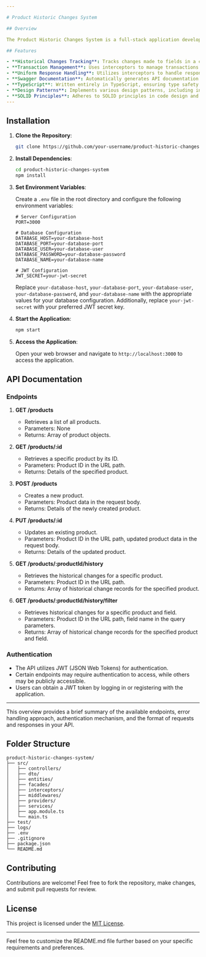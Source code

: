 ```yaml
---

# Product Historic Changes System

## Overview

The Product Historic Changes System is a full-stack application developed using NestJS for the backend and connecting to a database of your choice. The main functionality of this system is to track changes made to fields in a collection and display them visually in the frontend. It implements a historical changes system that ensures all operations related to product changes are executed within a transaction, and it uniformly handles responses and errors across the application.

## Features

- **Historical Changes Tracking**: Tracks changes made to fields in a collection and stores them efficiently and securely in the database.
- **Transaction Management**: Uses interceptors to manage transactions for product change operations, ensuring all operations are executed within a transaction.
- **Uniform Response Handling**: Utilizes interceptors to handle responses and errors uniformly, providing consistent feedback to the user.
- **Swagger Documentation**: Automatically generates API documentation using Swagger for easy reference and testing of endpoints.
- **TypeScript**: Written entirely in TypeScript, ensuring type safety and improved development experience.
- **Design Patterns**: Implements various design patterns, including interceptors, facades, and dependency injection, showcasing understanding of software architecture principles.
- **SOLID Principles**: Adheres to SOLID principles in code design and implementation for improved maintainability and scalability.
---
```


## Installation

1. **Clone the Repository**:

   ```bash
   git clone https://github.com/your-username/product-historic-changes-system.git
   ```

2. **Install Dependencies**:

   ```bash
   cd product-historic-changes-system
   npm install
   ```

3. **Set Environment Variables**:

   Create a `.env` file in the root directory and configure the following environment variables:

   ```plaintext
   # Server Configuration
   PORT=3000

   # Database Configuration
   DATABASE_HOST=your-database-host
   DATABASE_PORT=your-database-port
   DATABASE_USER=your-database-user
   DATABASE_PASSWORD=your-database-password
   DATABASE_NAME=your-database-name

   # JWT Configuration
   JWT_SECRET=your-jwt-secret
   ```

   Replace `your-database-host`, `your-database-port`, `your-database-user`, `your-database-password`, and `your-database-name` with the appropriate values for your database configuration. Additionally, replace `your-jwt-secret` with your preferred JWT secret key.

4. **Start the Application**:

   ```bash
   npm start
   ```

5. **Access the Application**:

   Open your web browser and navigate to `http://localhost:3000` to access the application.


## API Documentation

### Endpoints

1. **GET /products**
   - Retrieves a list of all products.
   - Parameters: None
   - Returns: Array of product objects.

2. **GET /products/:id**
   - Retrieves a specific product by its ID.
   - Parameters: Product ID in the URL path.
   - Returns: Details of the specified product.

3. **POST /products**
   - Creates a new product.
   - Parameters: Product data in the request body.
   - Returns: Details of the newly created product.

4. **PUT /products/:id**
   - Updates an existing product.
   - Parameters: Product ID in the URL path, updated product data in the request body.
   - Returns: Details of the updated product.

5. **GET /products/:productId/history**
   - Retrieves the historical changes for a specific product.
   - Parameters: Product ID in the URL path.
   - Returns: Array of historical change records for the specified product.

6. **GET /products/:productId/history/filter**
   - Retrieves historical changes for a specific product and field.
   - Parameters: Product ID in the URL path, field name in the query parameters.
   - Returns: Array of historical change records for the specified product and field.

### Authentication

- The API utilizes JWT (JSON Web Tokens) for authentication.
- Certain endpoints may require authentication to access, while others may be publicly accessible.
- Users can obtain a JWT token by logging in or registering with the application.

---

This overview provides a brief summary of the available endpoints, error handling approach, authentication mechanism, and the format of requests and responses in your API.
        

## Folder Structure

```
product-historic-changes-system/
├── src/
│   ├── controllers/
│   ├── dto/
│   ├── entities/
│   ├── facades/
│   ├── interceptors/
│   ├── middlewares/
│   ├── providers/
│   ├── services/
│   ├── app.module.ts
│   └── main.ts
├── test/
├── logs/
├── .env
├── .gitignore
├── package.json
└── README.md
```

## Contributing

Contributions are welcome! Feel free to fork the repository, make changes, and submit pull requests for review.

## License

This project is licensed under the [MIT License](LICENSE).

---

Feel free to customize the README.md file further based on your specific requirements and preferences.
